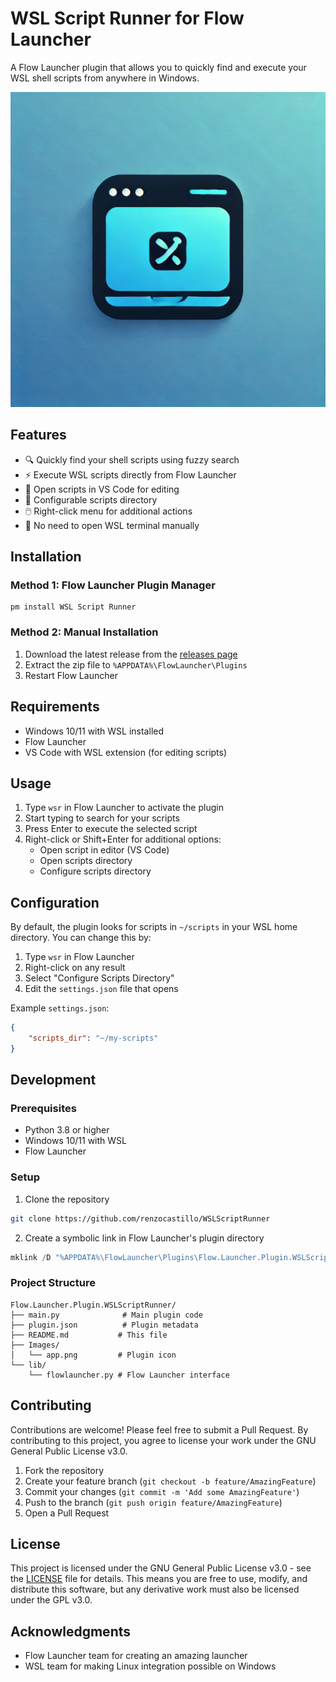 # WSL Script Runner for Flow Launcher

A Flow Launcher plugin that allows you to quickly find and execute your WSL shell scripts from anywhere in Windows.

![WSL Script Runner Demo](Images/app.png)

## Features

- 🔍 Quickly find your shell scripts using fuzzy search
- ⚡ Execute WSL scripts directly from Flow Launcher
- 📝 Open scripts in VS Code for editing
- 📁 Configurable scripts directory
- 🖱️ Right-click menu for additional actions
- 🚀 No need to open WSL terminal manually

## Installation

### Method 1: Flow Launcher Plugin Manager
```
pm install WSL Script Runner
```

### Method 2: Manual Installation
1. Download the latest release from the [releases page](https://github.com/YourRepo/releases)
2. Extract the zip file to `%APPDATA%\FlowLauncher\Plugins`
3. Restart Flow Launcher

## Requirements

- Windows 10/11 with WSL installed
- Flow Launcher
- VS Code with WSL extension (for editing scripts)

## Usage

1. Type `wsr` in Flow Launcher to activate the plugin
2. Start typing to search for your scripts
3. Press Enter to execute the selected script
4. Right-click or Shift+Enter for additional options:
   - Open script in editor (VS Code)
   - Open scripts directory
   - Configure scripts directory

## Configuration

By default, the plugin looks for scripts in `~/scripts` in your WSL home directory. You can change this by:

1. Type `wsr` in Flow Launcher
2. Right-click on any result
3. Select "Configure Scripts Directory"
4. Edit the `settings.json` file that opens

Example `settings.json`:
```json
{
    "scripts_dir": "~/my-scripts"
}
```

## Development

### Prerequisites
- Python 3.8 or higher
- Windows 10/11 with WSL
- Flow Launcher

### Setup
1. Clone the repository
```bash
git clone https://github.com/renzocastillo/WSLScriptRunner
```

2. Create a symbolic link in Flow Launcher's plugin directory
```powershell
mklink /D "%APPDATA%\FlowLauncher\Plugins\Flow.Launcher.Plugin.WSLScriptRunner" "path\to\your\clone"
```

### Project Structure
```
Flow.Launcher.Plugin.WSLScriptRunner/
├── main.py              # Main plugin code
├── plugin.json          # Plugin metadata
├── README.md           # This file
├── Images/
│   └── app.png         # Plugin icon
└── lib/
    └── flowlauncher.py # Flow Launcher interface
```

## Contributing

Contributions are welcome! Please feel free to submit a Pull Request. By contributing to this project, you agree to license your work under the GNU General Public License v3.0.

1. Fork the repository
2. Create your feature branch (`git checkout -b feature/AmazingFeature`)
3. Commit your changes (`git commit -m 'Add some AmazingFeature'`)
4. Push to the branch (`git push origin feature/AmazingFeature`)
5. Open a Pull Request

## License

This project is licensed under the GNU General Public License v3.0 - see the [LICENSE](LICENSE) file for details. This means you are free to use, modify, and distribute this software, but any derivative work must also be licensed under the GPL v3.0.

## Acknowledgments

- Flow Launcher team for creating an amazing launcher
- WSL team for making Linux integration possible on Windows
